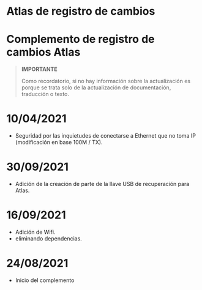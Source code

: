# Atlas de registro de cambios

# Complemento de registro de cambios Atlas

>**IMPORTANTE**
>
>Como recordatorio, si no hay información sobre la actualización es porque se trata solo de la actualización de documentación, traducción o texto.

# 10/04/2021

- Seguridad por las inquietudes de conectarse a Ethernet que no toma IP (modificación en base 100M / TX).

# 30/09/2021

- Adición de la creación de parte de la llave USB de recuperación para Atlas.

# 16/09/2021

- Adición de Wifi.
- eliminando dependencias.

# 24/08/2021

- Inicio del complemento
